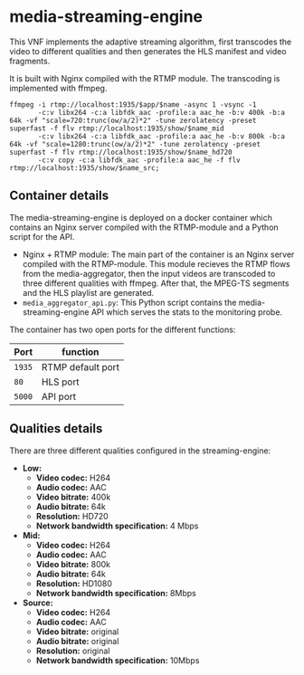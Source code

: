 # media-streaming-engine

This VNF implements the adaptive streaming algorithm, first transcodes 
the video to different qualities and then generates the HLS manifest and video fragments. 

It is built with Nginx compiled with the RTMP module. The transcoding 
is implemented with ffmpeg.
```
ffmpeg -i rtmp://localhost:1935/$app/$name -async 1 -vsync -1
       -c:v libx264 -c:a libfdk_aac -profile:a aac_he -b:v 400k -b:a 64k -vf "scale=720:trunc(ow/a/2)*2" -tune zerolatency -preset superfast -f flv rtmp://localhost:1935/show/$name_mid
       -c:v libx264 -c:a libfdk_aac -profile:a aac_he -b:v 800k -b:a 64k -vf "scale=1280:trunc(ow/a/2)*2" -tune zerolatency -preset superfast -f flv rtmp://localhost:1935/show/$name_hd720
       -c:v copy -c:a libfdk_aac -profile:a aac_he -f flv rtmp://localhost:1935/show/$name_src; 
``` 

## Container details 
The media-streaming-engine is deployed on a docker container which contains an
Nginx server compiled with the RTMP-module and a Python script for the API. 
* Nginx + RTMP module: The main part of the container is an Nginx server
compiled with the RTMP-module. This module recieves the RTMP flows from the media-aggregator, 
then the input videos are transcoded to three different qualities with ffmpeg. After that, the MPEG-TS 
segments and the HLS playlist are generated. 
* ```media_aggregator_api.py```: This Python script contains the media-streaming-engine
API which serves the stats to the monitoring probe.

The container has two open ports for the different functions: 

| Port | function |
| --- | --- |
| `1935` | RTMP default port |
| `80` | HLS port|
| `5000` | API port |

## Qualities details
There are three different qualities configured in the streaming-engine:
* **Low:** 
    * **Video codec:** H264
    * **Audio codec:** AAC
    * **Video bitrate:** 400k
    * **Audio bitrate:** 64k
    * **Resolution:** HD720
    * **Network bandwidth specification:** 4 Mbps
* **Mid:**
    * **Video codec:** H264
    * **Audio codec:** AAC
    * **Video bitrate:** 800k
    * **Audio bitrate:** 64k
    * **Resolution:** HD1080
    * **Network bandwidth specification:** 8Mbps
* **Source:**
    * **Video codec:** H264
    * **Audio codec:** AAC
    * **Video bitrate:** original
    * **Audio bitrate:** original 
    * **Resolution:** original
    * **Network bandwidth specification:** 10Mbps

